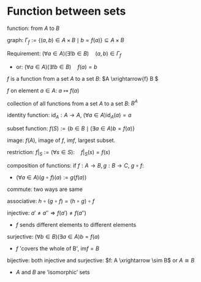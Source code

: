 # Function between sets

function: from $A$ to $B$

graph: $\Gamma_f := \{(a,b)\in A\times B \mid b = f(a)\}\subseteq A \times B$

Requirement: $(\forall a \in A)(\exists!b\in B)\quad(a,b)\in\Gamma_f$

- or: $(\forall a \in A)(\exists!b\in B)\quad f(a) = b$

$f$ is a function from a set $A$ to a set $B$: $A \xrightarrow{f} B $

$f$ on element $a\in A$: $a\mapsto f(a)$ 

collection of all functions from a set $A$ to a set $B$: $B^A$

identity function: $\mathrm{id}_A : A\rightarrow A$, $(\forall a\in A) \mathrm{id}_A(a) = a$

subset function: $f(S) := \{ b\in B \mid (\exists a \in A)b = f(a)\}$

image: $f(A)$, image of $f$, $\mathrm{im} f$, largest subset.

restriction: $f|_S := (\forall s \in S) : \quad f|_S(s) = f(s)$

composition of functions: if $f: A\rightarrow B, g: B\rightarrow C$, $g\circ f$:

- $(\forall a\in A) (g\circ f) (a) := g(f(a))$

commute: two ways are same

associative: $h\circ (g\circ f) = (h\circ g)\circ f$

injective: $a' \ne a''\Rightarrow f(a')\ne f(a'')$

- $f$ sends different elements to different elements

surjective: $(\forall b\in B)(\exists a\in A) b = f(a)$

- $f$ 'covers the whole of B', $\mathrm{im} f = B$

bijective: both injective and surjective: $f: A \xrightarrow \sim B$ or $A\cong B$

- $A$ and $B$ are ‘isomorphic’ sets



